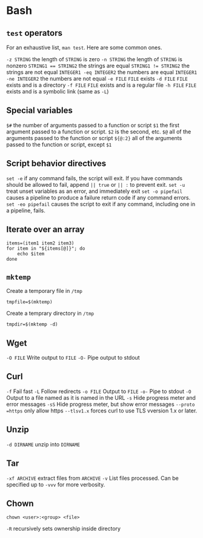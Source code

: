 # Bash

## `test` operators
For an exhaustive list, `man test`. Here are some common ones.

`-z STRING` the length of `STRING` is zero
`-n STRING` the length of `STRING` is nonzero
`STRING1 == STRING2` the strings are equal
`STRING1 != STRING2` the strings are not equal
`INTEGER1 -eq INTEGER2` the numbers are equal
`INTEGER1 -ne INTEGER2` the numbers are not equal
`-e FILE` `FILE` exists
`-d FILE` `FILE` exists and is a directory
`-f FILE` `FILE` exists and is a regular file
`-h FILE` `FILE` exists and is a symbolic link (same as `-L`)

## Special variables
`$#` the number of arguments passed to a function or script
`$1` the first argument passed to a function or script. `$2` is the second, etc.
`$@` all of the arguments passed to the function or script
`${@:2}` all of the arguments passed to the function or script, except `$1`

## Script behavior directives
`set -e` if any command fails, the script will exit. If you have commands should be allowed to
fail, append `|| true` or `|| :` to prevent exit.
`set -u` treat unset variables as an error, and immediately exit
`set -o pipefail` causes a pipeline to produce a failure return code if any command errors.
`set -eo pipefail` causes the script to exit if any command, including one in a pipeline, fails.

## Iterate over an array

```
items=(item1 item2 item3)
for item in "${items[@]}"; do
    echo $item
done
```

## `mktemp`
Create a temporary file in `/tmp`
```
tmpfile=$(mktemp)
```
Create a temprary directory in `/tmp`
```
tmpdir=$(mktemp -d)
```

## Wget
`-O FILE` Write output to `FILE`
`-O-` Pipe output to stdout

## Curl
`-f` Fail fast
`-L` Follow redirects
`-o FILE` Output to `FILE`
`-o-` Pipe to stdout
`-O` Output to a file named as it is named in the URL
`-s` Hide progress meter and error messages
`-sS` Hide progress meter, but show error messages
`--proto =https` only allow https
`--tlsv1.x` forces curl to use TLS vversion 1.x or later.

## Unzip
`-d DIRNAME` unzip into `DIRNAME`

## Tar
`-xf ARCHIVE` extract files from `ARCHIVE`
`-v` List files processed. Can be specified up to `-vvv` for more verbosity.

## Chown
```
chown <user>:<group> <file>
```
`-R` recursively sets ownership inside directory
